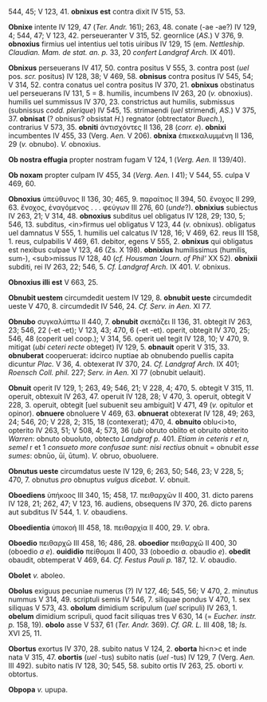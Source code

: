 544, 45; V 123, 41. **obnixus est** contra dixit IV 515, 53.

**Obnixe** intente IV 129, 47 (*Ter. Andr.* 161); 263, 48. conate (-ae
-ae?) IV 129, 4; 544, 47; V 123, 42. perseueranter V 315, 52. geornlice
(*AS.*) V 376, 9. **obnoxius** firmius uel intentius uel totis uiribus
IV 129, 15 (em. *Nettleship. Claudian. Mam. de stat. an. p.* 33, 20
*confert Landgraf Arch.* IX 401).

**Obnixus** perseuerans IV 417, 50. contra positus V 555, 3. contra post
(*uel* pos. *scr.* positus) IV 128, 38; V 469, 58. **obnisus** contra
positus IV 545, 54; V 314, 52. contra conatus uel contra positus IV 370,
21. **obnixus** obstinatus uel perseuerans IV 131, 5 = 8. humilis,
incumbens IV 263, 20 (*v.* obnoxius). humilis uel summissus IV 370, 23.
constrictus aut humilis, submissus (subnissus *codd. plerique*) IV 545,
15. strimaendi (*uel* strimenđi, *AS.*) V 375, 37. **obnisat** (?
obnisus? obsistat *H.*) regnator (obtrectator *Buech.*), contrarius V
573, 35. **obniti** ἀντισχόντες II 136, 28 (*corr. e*). **obnixi**
incumbentes IV 455, 33 (Verg. *Aen.* V 206). **obnixa** ἐπικεκαλυμμένη
II 136, 29 (*v.* obnubo). *V.* obnoxius.

**Ob nostra effugia** propter nostram fugam V 124, 1 (*Verg. Aen.* II
139/40).

**Ob noxam** propter culpam IV 455, 34 (*Verg. Aen.* I 41); V 544, 55.
culpa V 469, 60.

**Obnoxius** ὑπεύθυνος II 136, 30; 465, 9. παραίτιος II 394, 50. ἔνοχος
II 299, 63. ἔνοχος, ἐναγόμενος . . . φεύγων III 276, 60 (*unde*?).
**obnixius** subiectus IV 263, 21; V 314, 48. **obnoxius** subditus uel
obligatus IV 128, 29; 130, 5; 546, 13. subditus, \<in\>firmus uel
obligatus V 123, 44 (*v.* obnixus). obligatus uel damnatus V 555, 1.
humilis uel calcatus IV 128, 16; V 469, 62. reus III 158, 1. reus,
culpabilis V 469, 61. debitor, egens V 555, 2. **obnixus** qui obligatus
est nexibus culpae V 123, 46 (Zs. X 198). **obnixius** humilissimus
(humilis, sum-), \<sub\>missus IV 128, 40 (*cf. Housman 'Journ. of
Phil'* XX 52). **obnixii** subditi, rei IV 263, 22; 546, 5. *Cf.
Landgraf Arch.* IX 401. *V.* obnixus.

**Obnoxius illi est** V 663, 25.

**Obnubit uestem** circumdedit uestem IV 129, 8. **obnubit ueste**
circumdedit ueste V 470, 8. circumdedit IV 546, 24. *Cf. Serv. in Aen.*
XI 77.

**Obnubo** συγκαλύπτω II 440, 7. **obnubit** σκεπάζει II 136, 31.
obtegit IV 263, 23; 546, 22 (-et -et); V 123, 43; 470, 6 (-et -et).
operit, obtegit IV 370, 25; 546, 48 (coperit uel coop.); V 314, 56.
operit uel tegit IV 128, 10; V 470, 9. mitigat (*ubi ceteri recte*
obteget) IV 129, 5. **obnauit** operit V 315, 33. **obnuberat**
cooperuerat: idcirco nuptiae ab obnubendo puellis capita dicuntur
*Plac.* V 36, 4. obtexerat IV 370, 24. *Cf. Landgraf Arch.* IX 401;
*Roensch Coll. phil.* 227; *Serv. in Aen.* XI 77 (obnubit uelauit).

**Obnuit** operit IV 129, 1; 263, 49; 546, 21; V 228, 4; 470, 5. obtegit
V 315, 11. operuit, obtexuit IV 263, 47. operuit IV 128, 28; V 470, 3.
operuit, obtegit V 228, 3. operuit, obtegit \[uel subuenit seu
ambiguit\] V 471, 49 (*v.* opitulor et opinor). **obnuere** obnoluere V
469, 63. **obnuerat** obtexerat IV 128, 49; 263, 24; 546, 20; V 228, 2;
315, 18 (contexerat); 470, 4. **obnuito** oblu\<i\>to, opterito IV 263,
51; V 508, 4; 573, 36 (*ubi* obruto oblito et obruito obterito *Warren*:
obnuto obuoluto, obtecto *Landgraf p.* 401. *Etiam in ceteris r et n,
semel* r et 1 *consueto more confusae sunt*: *nisi rectius* obnuit =
obnubit *esse sumes*: obnūo, ūi, ūtum). *V.* obruo, obuoluere.

**Obnutus ueste** circumdatus ueste IV 129, 6; 263, 50; 546, 23; V 228,
5; 470, 7. obnutus *pro* obnuptus *vulgus dicebat*. *V.* obnuit.

**Oboediens** ὑπήκοος III 340, 15; 458, 17. πειθαρχῶν II 400, 31. dicto
parens IV 128, 21; 262, 47; V 123, 16. audiens, obsequens IV 370, 26.
dicto parens aut subditus IV 544, 1. *V.* obaudiens.

**Oboedientia** ὑπακοή III 458, 18. πειθαρχία II 400, 29. *V.* obra.

**Oboedio** πειθαρχῶ III 458, 16; 486, 28. **oboedior** πειθαρχῶ II 400,
30 (oboedio *a e*). **ouididio** πείθομαι II 400, 33 (oboedio *a.*
obaudio *e*). **obedit** obaudit, obtemperat V 469, 64. *Cf. Festus*
*Pauli p.* 187, 12. *V.* obaudio.

**Obolet** *v.* aboleo.

**Obolus** exiguus pecuniae numerus (?) IV 127, 46; 545, 56; V 470, 2.
minutus nummus V 314, 49. scriptuli semis IV 546, 7. siliquae pondus V
470, 1. sex siliquas V 573, 43. **obolum** dimidium scripulum (*uel*
scripuli) IV 263, 1. **obelum** dimidium scripuli, quod facit siliquas
tres V 630, 14 (= *Eucher. instr. p.* 158, 19). **obolo** asse V 537, 61
(*Ter. Andr.* 369). *Cf. GR. L.* III 408, 18; *Is.* XVI 25, 11.

**Obortus** exortus IV 370, 28. subito natus V 124, 2. **oborta**
hi\<n\>c et inde nata V 315, 47. **obortis** (*uel* -tus) subito natis
(*uel* -tus) IV 129, 7 (Verg. *Aen.* III 492). subito natis IV 128, 30;
545, 58. subito ortis IV 263, 25. oborti *v.* obtortus.

**Obpopa** *v.* upupa.
